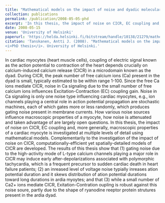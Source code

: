 ```yaml
---
title: "Mathematical models on the impact of noise and dyadic molecular structures on the properties of a cardiac myocyte"
collection: publications
permalink: /publication/2008-05-05-phd
excerpt: 'In this thesis, the impact of noise on CICR, EC coupling and, more generally, macroscopic properties of a cardiac myocyte is investigated at multiple levels of detail using mathematical models. '
date: 2008-05-15
venue: 'University of Helsinki'
paperurl: 'https://helda.helsinki.fi/bitstream/handle/10138/21279/mathemat.pdf?sequence=2'
citation: 'Tanskanen, Antti J. (2008). "Mathematical models on the impact of noise and dyadic molecular structures on the properties of a cardiac myocyte." 
<i>PhD thesis</i>. University of Helsinki.'
---
```

In cardiac myocytes (heart muscle cells), coupling of electric signal known as the action potential to contraction of the heart depends crucially on calcium-induced 
calcium release (CICR) in a microdomain known as the dyad. During CICR, the peak number of free calcium ions (Ca) present in the dyad is small, typically estimated 
to be within range 1-100. Since the free Ca ions mediate CICR, noise in Ca signaling due to the small number of free calcium ions influences Excitation-Contraction (EC) 
coupling gain. Noise in Ca signaling is only one noise type influencing cardiac myocytes, e.g., ion channels playing a central role in action potential propagation are stochastic 
machines, each of which gates more or less randomly, which produces gating noise present in membrane currents. How various noise sources influence macroscopic properties 
of a myocyte, how noise is attenuated and taken advantage of are largely open questions. In this thesis, the impact of noise on CICR, EC coupling and, more generally, 
macroscopic properties of a cardiac myocyte is investigated at multiple levels of detail using mathematical models. Complementarily to the investigation of the impact of 
noise on CICR, computationally-efficient yet spatially-detailed models of CICR are developed. The results of this thesis show that (1) gating noise due to the high-activity 
mode of L-type calcium channels playing a major role in CICR may induce early after-depolarizations associated with polymorphic tachycardia, which is a frequent precursor 
to sudden cardiac death in heart failure patients; (2) an inreased level of voltage noise typially inreases
ation potential duration and it skews distribution of ation potential durations toward long durations in ardia myoytes; 
and that (3) while a small 
number of Ca2+ ions mediate CICR, Exitation-Contration oupling is robust against this noise soure, partly due to the shape of ryanodine reeptor
protein strutures present in the ardia dyad.
